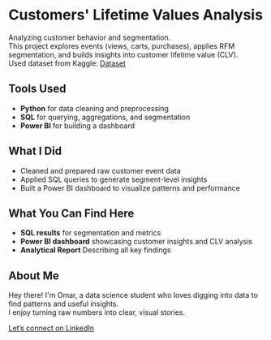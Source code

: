 # Customers' Lifetime Values Analysis

Analyzing customer behavior and segmentation.  
This project explores events (views, carts, purchases), applies RFM segmentation, and builds insights into customer lifetime value (CLV).     
Used dataset from Kaggle: [Dataset](https://www.kaggle.com/datasets/mkechinov/ecommerce-behavior-data-from-multi-category-store)

## Tools Used

- **Python** for data cleaning and preprocessing
- **SQL** for querying, aggregations, and segmentation
- **Power BI** for building a dashboard

## What I Did

- Cleaned and prepared raw customer event data
- Applied SQL queries to generate segment-level insights
- Built a Power BI dashboard to visualize patterns and performance

## What You Can Find Here

- **SQL results** for segmentation and metrics
- **Power BI dashboard** showcasing customer insights and CLV analysis
- **Analytical Report** Describing all key findings

## About Me

Hey there! I'm Omar, a data science student who loves digging into data to find patterns and useful insights.  
I enjoy turning raw numbers into clear, visual stories.

[Let’s connect on LinkedIn](https://www.linkedin.com/in/omar-atwa161616)
